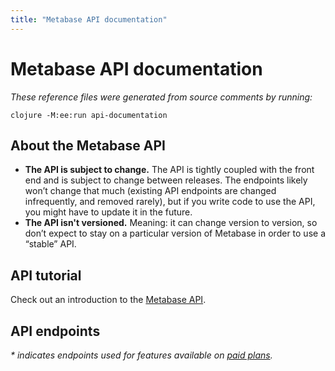 ```yaml
---
title: "Metabase API documentation"
---
```


# Metabase API documentation

_These reference files were generated from source comments by running:_

```
clojure -M:ee:run api-documentation
```

## About the Metabase API

- **The API is subject to change.** The API is tightly coupled with the front end and is subject to change between releases. The endpoints likely won’t change that much (existing API endpoints are changed infrequently, and removed rarely), but if you write code to use the API, you might have to update it in the future.
- **The API isn't versioned.** Meaning: it can change version to version, so don’t expect to stay on a particular version of Metabase in order to use a “stable” API.

## API tutorial

Check out an introduction to the [Metabase API](https://www.metabase.com/learn/administration/metabase-api.html).

## API endpoints

_* indicates endpoints used for features available on [paid plans](https://www.metabase.com/pricing)._
